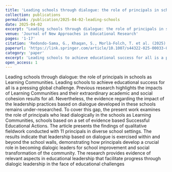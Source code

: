 ```yaml
---
title: 'Leading schools through dialogue: the role of principals in schools as Learning Communities'
collection: publications
permalink: /publication/2025-04-02-leading-schools
date: 2025-04-02
excerpt: "Leading schools through dialogue: the role of principals in schools as Learning Communities."
venue: 'Journal of New Approaches in Educational Research'
pages: '1-17'
citation: 'Redondo-Sama, G., Khaqan, S., Morlà-Folch, T. et al. (2025). Leading schools through dialogue: the role of principals in schools as Learning Communities.'
paperurl: 'https://link.springer.com/article/10.1007/s44322-025-00033-0#citeas'
category: 'paper'
excerpt: 'Leading schools to achieve educational success for all is a pressing global challenge. The article presents the findings of qualitative fieldwork conducted with 11 principals in diverse school settings. The results indicate that leadership based on dialogue is exercised within and beyond the school walls, demonstrating how principals develop a crucial role in becoming dialogic leaders for school improvement and social transformation of the community. The research provides evidence of relevant aspects in educational leadership that facilitate progress through dialogic leadership in the face of educational challenges'
open_access: 1
---
```


Leading schools through dialogue: the role of principals in schools as Learning Communities.
Leading schools to achieve educational success for all is a pressing global challenge. Previous research highlights the impacts of Learning Communities and their extraordinary academic and social cohesion results for all. Nevertheless, the evidence regarding the impact of the leadership practices based on dialogue developed in these schools remains under-researched. To cover this gap, the present work examines the role of principals who lead dialogically in the schools as Learning Communities, schools based on a set of evidence based Successful Educational Actions. The article presents the findings of qualitative fieldwork conducted with 11 principals in diverse school settings. The results indicate that leadership based on dialogue is exercised within and beyond the school walls, demonstrating how principals develop a crucial role in becoming dialogic leaders for school improvement and social transformation of the community. The research provides evidence of relevant aspects in educational leadership that facilitate progress through dialogic leadership in the face of educational challenges
